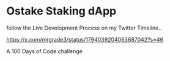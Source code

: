 # Ostake Staking dApp

follow the Live Development Process on my Twitter Timeline..

https://x.com/mrgrade3/status/1794039204063687042?s=46

A 100 Days of Code challenge
